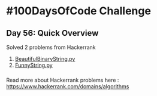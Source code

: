 # #100DaysOfCode Challenge
## Day 56: Quick Overview
Solved 2 problems from Hackerrank  
1. [BeautifulBinaryString.py](https://github.com/divyatejakotteti/100DaysOfCode/blob/master/Day%2056/BeautifulBinaryString.py)
2. [FunnyString.py](https://github.com/divyatejakotteti/100DaysOfCode/blob/master/Day%2056/FunnyString.py)
### 
Read more about Hackerrank problems here : https://www.hackerrank.com/domains/algorithms